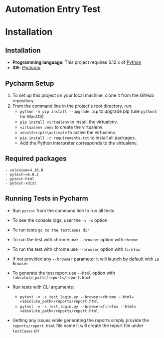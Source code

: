 # Automation Entry Test

# Installation

## Installation

- **Programming language**: This project requires 3.12.x of [Python](https://www.python.org/downloads/)
- **IDE**: [Pycharm](https://www.jetbrains.com/)

## Pycharm Setup

1. To set up this project on your local machine, clone it from the GitHub repository.
2. From the command line in the project's root directory, run:
   - `python -m pip install --upgrade pip` to upgrade pip (use `python3` for MacOS).
   - `pip install virtualenv` to install the virtualenv.
   - `virtualenv venv` to create the virtualenv.
   - `venv\Scripts\activate` to active the virtualenv.
   - `pip install -r requirements.txt` to install all packages.
   - Add the Python interpreter corresponds to the virtualenv.

## Required packages
    - selenium=4.16.0
    - pytest~=8.0.2
    - pytest-html
    - pytest-xdist

## Running Tests in Pycharm
- Run `pytest` from the command line to run all tests.
- To see the console logs, user the `-v -s` option.
- To run tests `go to the testCases dir`
- To run the test with chrome use `--browser` option with `chrome`
- To run the test with chrome use `--browser` option with `firefox`
- If not provided any `--browser` parameter it will launch by default with `Ie Browser`
- To generate the test report use `--html` option with `(absolute_path)/reports/report.html`
- Run tests with CLI arguments:

   - `pytest -v -s test_login.py --browser=chrome --html=<absolute_path>/reports/report.html`
   - `pytest -v -s test_login.py --browser=firefox --html=<absolute_path>/reports/report.html`

    
- Getting any issues while generating the reports simply provide the `reports/report.html` file name 
 it will create the report file under `testCases` dir
  